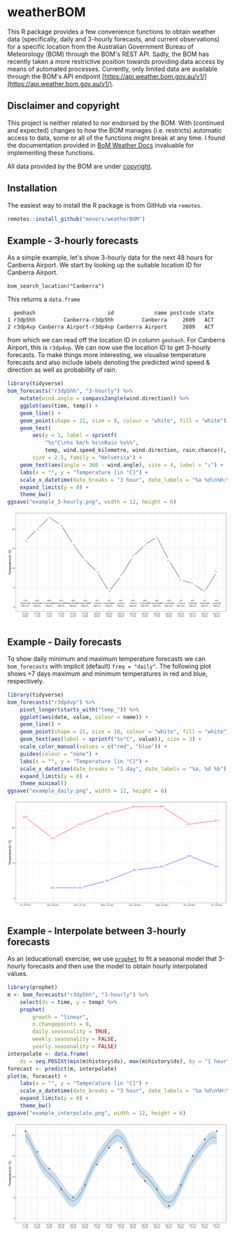 # weatherBOM

This R package provides a few convenience functions to obtain weather data (specifically, daily and 3-hourly forecasts, and current observations) for a specific location from the Australian Government Bureau of Meteorology (BOM) through the BOM's REST API. Sadly, the BOM has recently taken a more restrictive position towards providing data access by means of automated processes. Currently, only limited data are available through the BOM's API endpoint [https://api.weather.bom.gov.au/v1/](https://api.weather.bom.gov.au/v1/).

## Disclaimer and copyright

This project is neither related to nor endorsed by the BOM. With (continued and expected) changes to how the BOM manages (i.e. restricts) automatic access to data, some or all of the functions might break at any time. I found the documentation provided in [BoM Weather Docs](https://github.com/trickypr/bom-weather-docs) invaluable for implementing these functions.

All data provided by the BOM are under [copyright](http://reg.bom.gov.au/other/copyright.shtml).


## Installation

The easiest way to install the R package is from GitHub via `remotes`.

```r
remotes::install_github("mevers/weatherBOM")
```

## Example - 3-hourly forecasts

As a simple example, let's show 3-hourly data for the next 48 hours for Canberra Airport. We start by looking up the suitable location ID for Canberra Airport.

```
bom_search_location("Canberra")
```

This returns a `data.frame`

```
  geohash                       id             name postcode state
1 r3dp5hh         Canberra-r3dp5hh         Canberra     2609   ACT
2 r3dp4vp Canberra Airport-r3dp4vp Canberra Airport     2609   ACT
```

from which we can read off the location ID in column `geohash`. For Canberra Airport, this is `r3dp4vp`. We can now use the location ID to get 3-hourly forecasts. To make things more interesting, we visualise temperature forecasts and also include labels denoting the predicted wind speed & direction as well as probability of rain.

```r
library(tidyverse)
bom_forecasts("r3dp5hh", "3-hourly") %>%
    mutate(wind.angle = compass2angle(wind.direction)) %>%
    ggplot(aes(time, temp)) +
    geom_line() +
    geom_point(shape = 21, size = 8, colour = "white", fill = "white") +
    geom_text(
        aes(y = 1, label = sprintf(
            "%s°C\n%s km/h %s\nRain %s%%",
            temp, wind.speed_kilometre, wind.direction, rain.chance)),
        size = 2.5, family = "Helvetica") +
    geom_text(aes(angle = 360 - wind.angle), size = 4, label = "↓") +
    labs(x = "", y = "Temperature [in °C]") +
    scale_x_datetime(date_breaks = "3 hour", date_labels = "%a %d\n%H:%M") +
    expand_limits(y = 0) +
    theme_bw()
ggsave("example_3-hourly.png", width = 12, height = 6)
```

![](example_3-hourly.png)


## Example - Daily forecasts

To show daily minimum and maximum temperature forecasts we can `bom_forecasts` with implicit (default) `freq = "daily"`. The following plot shows +7 days maximum and minimum temperatures in red and blue, respectively.


```r
library(tidyverse)
bom_forecasts("r3dp4vp") %>%
    pivot_longer(starts_with("temp_")) %>%
    ggplot(aes(date, value, colour = name)) +
    geom_line() +
    geom_point(shape = 21, size = 10, colour = "white", fill = "white") +
    geom_text(aes(label = sprintf("%s°C", value)), size = 3) +
    scale_color_manual(values = c("red", "blue")) +
    guides(colour = "none") +
    labs(x = "", y = "Temperature [in °C]") +
    scale_x_datetime(date_breaks = "1 day", date_labels = "%a, %d %b") +
    expand_limits(y = 0) +
    theme_minimal()
ggsave("example_daily.png", width = 12, height = 6)
```

![](example_daily.png?)


## Example - Interpolate between 3-hourly forecasts

As an (educational) exercise, we use [`prophet`](https://facebook.github.io/prophet/) to fit a seasonal model that 3-hourly forecasts and then use the model to obtain hourly interpolated values.

```r
library(prophet)
m <- bom_forecasts("r3dp5hh", "3-hourly") %>%
    select(ds = time, y = temp) %>%
    prophet(
        growth = "linear",
        n.changepoints = 0,
        daily.seasonality = TRUE,
        weekly.seasonality = FALSE,
        yearly.seasonality = FALSE)
interpolate <- data.frame(
    ds = seq.POSIXt(min(m$history$ds), max(m$history$ds), by = "1 hour"))
forecast <- predict(m, interpolate)
plot(m, forecast) +
    labs(x = "", y = "Temperature [in °C]") +
    scale_x_datetime(date_breaks = "3 hour", date_labels = "%a %d\n%H:%M") +
    expand_limits(y = 0) +
    theme_bw()
ggsave("example_interpolate.png", width = 12, height = 6)
```

![](example_interpolate.png)
